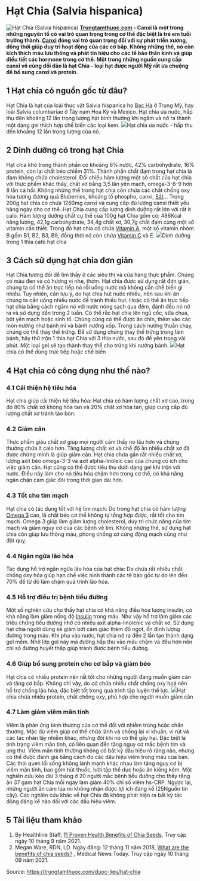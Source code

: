 # Hạt Chia (Salvia hispanica)

![Hạt Chia \(Salvia hispanica\)](https://trungtamthuoc.com/images/others/hat-chia-cung-cap-dinh-duong-bia-7411.jpg)
**[Trungtamthuoc.com](https://trungtamthuoc.com/ "trungtamthuoc.com") - Canxi là một trong những nguyên tố có vai trò quan trọng trong cơ thể đặc biệt là trẻ em tuổi trưởng thành. [Canxi](https://trungtamthuoc.com/hoat-chat/canxi "Canxi") đóng vai trò quan trọng đối với sự phát triển xương, đồng thời giúp duy trì hoạt động của các cơ bắp. Không những thể, nó còn kích thích máu lưu thông và phát tín hiệu cho các tế bào thần kinh và giúp điều tiết các hormone trong cơ thể. Một trong những nguồn cung cấp canxi vô cùng dồi dào là hạt Chia - loại hạt được người Mỹ rất ưa chuộng để bổ sung canxi và protein**.
##  1 Hạt chia có nguồn gốc từ đâu?
Hạt Chia là hạt của loài thực vật Salvia hispanica họ [Bạc Hà](https://trungtamthuoc.com/duoc-lieu/bac-ha "Bạc Hà") ở Trung Mỹ, hay loài Salvia columbariae ở Tây nam Hoa Kỳ và Mexico. Hạt chia ưa nước, hấp thụ đến khoảng 12 lần trọng lượng hạt bình thường khi ngâm và nở ra thành một dạng gel thích hợp chế biến các loại kem.
![](https://trungtamthuoc.com/images/item/hatchia4.jpg)Hạt chia ưa nước - hấp thu đến khoảng 12 lần trọng lượng của nó.
##  2 Dinh dưỡng có trong hạt Chia
Hạt chia khô trong thành phần có khoảng 6% nước, 42% carbohydrate, 16% protein, còn lại chất béo chiếm 31%. Thành phần chất đạm trong hạt chia là đạm không chứa cholesterol. Đối chiếu hàm lượng một số chất của hạt chia với thực phẩm khác thấy, chất xơ bằng 3,5 lần yến mạch, omega-3-6-9 hơn 8 lần cá hồi. Không những thế trong hạt chia còn chứa các chất chống oxy hóa tương đương quả Bluberries, khoáng tố phospho, canxi, [Sắt](https://trungtamthuoc.com/hoat-chat/sat "Sắt")...
Trong 200g hạt chia có chứa 1260mg canxi và cung cấp đủ lượng canxi thiết yếu hàng ngày cho cơ thể.
Hạt Chia cung cấp lượng dinh dưỡng rất lớn với rất ít calo. Hàm lượng dưỡng chất cụ thể của 100g hạt Chia gồm có: 486Kcal năng lượng, 42,1g carbohydrate, 34,4g chất xơ, 30,7g chất đạm cùng một số vitamin cần thiết. Trong đó hạt chia có chứa [Vitamin A](https://trungtamthuoc.com/hoat-chat/vitamin-a "Vitamin A"), một số vitamin nhóm B gồm B1, B2, B3, B9, đồng thời nó còn chứa [Vitamin C](https://trungtamthuoc.com/hoat-chat/vitamin-c "Vitamin C") và E.
![](https://trungtamthuoc.com/images/item/hatchia6.jpg)Dinh dưỡng trong 1 thìa cafe hạt chia
##  3 Cách sử dụng hạt chia đơn giản
Hạt Chia tương đối dễ tìm thấy ở các siêu thị và cửa hàng thực phẩm. Chúng có màu đen và có hương vị nhẹ, thơm.
Hạt chia được sử dụng rất đơn giản, chúng ta có thể ăn trực tiếp nó rồi uống nước mà không cần chế biến gì nhiều. Tuy nhiên, cần lưu ý, do hạt chia hút nước nhiều, nên sau khi ăn chúng ta cần uống nhiều nước để tránh thiếu hụt. Hoặc có thể ăn trực tiếp hạt chia bằng cách ngâm nó với nước nóng sạch qua đêm, đánh đều nó nở ra và sử dụng dần trong 2 tuần.
Có thể rắc hạt chia lên ngũ cốc, sữa chua, bột yến mạch hoặc sinh tố. Chúng cũng có thể được ăn chín, thêm vào các món nướng như bánh mì và bánh nướng xốp.
Trong cách nướng thuần chay, chúng có thể thay thế trứng. Để sử dụng chúng thay thế trứng trong làm bánh, hãy thử trộn 1 thìa hạt Chia với 3 thìa nước, sau đó để yên trong vài phút. Một loại gel sẽ tạo thành thay thế cho trứng khi nướng bánh.
![](https://trungtamthuoc.com/images/item/hatchia5.jpg)Hạt chia có thể dùng trực tiếp hoặc chế biến
##  4 Hạt chia có công dụng như thế nào?
### 4.1 Cải thiện hệ tiêu hóa
Hạt chia giúp cải thiện hệ tiêu hóa: Hạt chia có hàm lượng chất xơ cao, trong đó 80% chất xơ không hòa tan và 20% chất xơ hòa tan, giúp cung cấp đủ lượng chất xơ tránh táo bón.
### 4.2 Giảm cân
Thực phẩm giàu chất xơ giúp mọi người cảm thấy no lâu hơn và chúng thường chứa ít calo hơn. Tăng lượng chất xơ và chế độ ăn nhiều chất xơ đã được chứng minh là giúp giảm cân.
Hạt chia chứa gần rất nhiều chất xơ, lượng axit béo omega-3-3 và axit alpha-linoleic cao của chúng có ích cho việc giảm cân. Hạt cũng có thể được tiêu thụ dưới dạng gel khi trộn với nước. Điều này làm cho nó tiêu hóa chậm hơn trong cơ thể, có khả năng ngăn chặn cảm giác đói trong thời gian dài hơn.
### 4.3 Tốt cho tim mạch
Hạt chia có tác dụng tốt với hệ tim mạch: Do trong hạt chia có hàm lượng [Omega 3](https://trungtamthuoc.com/hoat-chat/omega-3 "Omega 3") cao, là chất béo cơ thể không tự tổng hợp được, rất tốt cho tim mạch. Omega 3 giúp làm giảm lượng cholesterol, duy trì chức năng của tim mạch và giảm nguy cơ của các bệnh về tim. Không những thế, sử dụng hạt chia còn giúp lưu thông máu, phòng chống xơ cứng động mạch cũng như đột quỵ.
### 4.4 Ngăn ngừa lão hóa 
Tác dụng hỗ trợ ngăn ngừa lão hóa của hạt chia: Do chứa rất nhiều chất chống oxy hóa giúp hạn chế việc hình thành các tế bào gốc tự do lên đến 70% để từ đó làm chậm quá trình lão hóa.
### 4.5 Hỗ trợ điều trị bệnh tiểu đường
Một số nghiên cứu cho thấy hạt chia có khả năng điều hòa lượng insulin, có khả năng làm giảm nồng độ [Insulin](https://trungtamthuoc.com/hoat-chat/insulin "Insulin") trong máu. Như vậy hỗ trợ làm giảm các triệu chứng tiểu đường nhờ có nhiều axit alpha-linolenic và chất xơ.
Sử dụng hạt chia người dùng sẽ giảm bớt cảm giác thèm đồ ngọt, ổn định lượng đường trong máu. Khi pha vào nước, hạt chia nở ra đến 2 lần tạo thành dạng gel mềm. Nhờ lớp gel này mà đường hấp thu vào máu chậm và đều hơn nên chỉ số đường huyết thấp giúp tránh được bệnh tiểu đường.
### 4.6 Giúp bổ sung protein cho cơ bắp và giảm béo
Hạt chia có nhiều protein nên rất tốt cho những người đang muốn giảm cân và tăng cơ bắp. Không chỉ vậy, do có chứa nhiều chất chống oxy hoá nên hỗ trợ chống lão hóa, đặc biệt tốt trong quá trình tập luyện thể lực.
![](https://trungtamthuoc.com/images/item/hatchia2\(1\).jpg)Hạt chia chứa nhiều protein, chất chống oxy, phù hợp cho người muốn giảm cân
### 4.7 Làm giảm viêm mãn tính
Viêm là phản ứng bình thường của cơ thể đối với nhiễm trùng hoặc chấn thương. Mặc dù viêm giúp cơ thể chữa lành và chống lại vi khuẩn, vi rút và các tác nhân lây nhiễm khác, nhưng đôi khi nó có thể gây hại. Đặc biệt là tình trạng viêm mãn tính, có liên quan đến tăng nguy cơ mắc bệnh tim và ung thư.
Viêm mãn tính thường không có bất kỳ dấu hiệu rõ ràng nào, nhưng có thể được đánh giá bằng cách đo các dấu hiệu viêm trong máu của bạn. Các thói quen lối sống không lành mạnh khác nhau làm tăng nguy cơ bị viêm mãn tính, bao gồm hút thuốc, lười tập thể dục hoặc ăn kiêng kém.
Một nghiên cứu kéo dài 3 tháng ở 20 người mắc bệnh tiểu đường cho thấy rằng ăn 37 gam hạt Chia mỗi ngày làm giảm 40% chỉ số viêm hs-CRP. Ngược lại, những người ăn cám lúa mì không nhận được lợi ích đáng kể (25Nguồn tin cậy).
Các nghiên cứu khác về hạt Chia đã không phát hiện ra bất kỳ tác động đáng kể nào đối với các dấu hiệu viêm.
##  5 Tài liệu tham khảo
1. By Healthline Staff, [11 Proven Health Benefits of Chia Seeds](https://www.healthline.com/nutrition/11-proven-health-benefits-of-chia-seeds#TOC_TITLE_HDR_1), Truy cập ngày 10 tháng 9 năm 2021.
2. Megan Ware, RDN, LD. Ngày đăng: 12 tháng 11 năm 2018, [What are the benefits of chia seeds?](https://www.medicalnewstoday.com/articles/291334) , Medical News Today. Truy cập ngày 10 tháng 09 năm 2021.


Source: https://trungtamthuoc.com/duoc-lieu/hat-chia